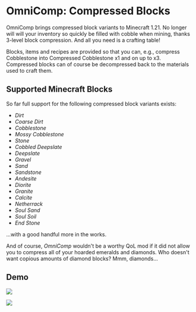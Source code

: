 # OmniComp: Compressed Blocks

OmniComp brings compressed block variants to Minecraft 1.21. No longer will will
your inventory so quickly be filled with cobble when mining, thanks 3-level block
compression. And all you need is a crafting table!

Blocks, items and recipes are provided so that you can, e.g., compress Cobblestone
into Compressed Cobblestone x1 and on up to x3.  Compressed blocks can of course
be decompressed back to the materials used to craft them.

## Supported Minecraft Blocks

So far full support for the following compressed block variants exists:

*   _Dirt_
*   _Coarse Dirt_
*   _Cobblestone_
*   _Mossy Cobblestone_
*   _Stone_
*   _Cobbled Deepslate_
*   _Deepslate_
*   _Gravel_
*   _Sand_
*   _Sandstone_
*   _Andesite_
*   _Diorite_
*   _Granite_
*   _Calcite_
*   _Netherrack_
*   _Soul Sand_
*   _Soul Soil_
*   _End Stone_

...with a good handful more in the works.

And of course, _OmniComp_ wouldn't be a worthy QoL mod if it did not allow you to
compress all of your hoarded emeralds and diamonds. Who doesn't want copious
amounts of diamond blocks? Mmm, diamonds...

## Demo 

![](https://media.forgecdn.net/attachments/description/1092071/description_40af8848-b09d-4e29-91b9-aedf9d1c0319.png)

![](https://media.forgecdn.net/attachments/description/1092071/description_fc5f7935-c4f4-4a7b-ad01-b2496ed08bf1.png)

<!--
vim: ts=2 sw=2 et fdm=marker :
-->
